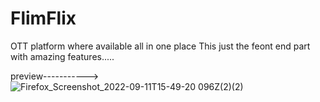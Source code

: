 # FlimFlix
OTT platform where available all in one place
This just the feont end part with amazing features.....

preview----------->
![Firefox_Screenshot_2022-09-11T15-49-20 096Z(2)(2)](https://user-images.githubusercontent.com/103335953/190013951-a7ffe01f-aadb-4dd0-8184-5b056afc2abf.png)

